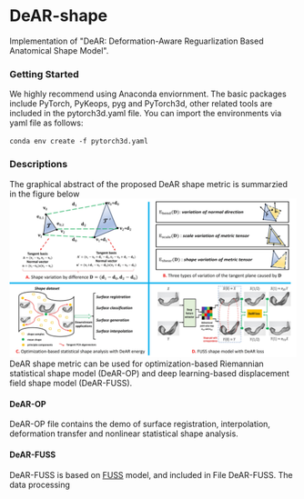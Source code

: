 # DeAR-shape
Implementation of "DeAR: Deformation-Aware Reguarlization Based Anatomical Shape Model".

### Getting Started
We highly recommend using Anaconda enviornment. The basic packages include PyTorch, PyKeops, pyg and PyTorch3d, other related tools are included in the pytorch3d.yaml file. You can import the environments via yaml file as follows:

`conda env create -f pytorch3d.yaml`

### Descriptions

The graphical abstract of the proposed DeAR shape metric is summarzied in the figure below
![image](https://github.com/xzhangem/DeAR-shape/blob/main/Figures/DeAR_figure.jpg)
DeAR shape metric can be used for optimization-based Riemannian statistical shape model (DeAR-OP) and deep learning-based displacement field shape model (DeAR-FUSS).

#### DeAR-OP
DeAR-OP file contains the demo of surface registration, interpolation, deformation transfer and nonlinear statistical shape analysis.

#### DeAR-FUSS
DeAR-FUSS is based on [FUSS](https://github.com/NafieAmrani/FUSS) model, and included in File DeAR-FUSS. The data processing  

